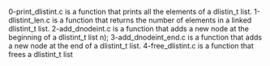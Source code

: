 0-print_dlistint.c is a function that prints all the elements of a dlistin_t list.
1-dlistint_len.c is a function that returns the number of elements in a linked dlistint_t list.
2-add_dnodeint.c is a function that adds a new node at the beginning of a dlistint_t list n);
3-add_dnodeint_end.c is a function that adds a new node at the end of a dlistint_t list.
4-free_dlistint.c is a function that frees a dlistint_t list